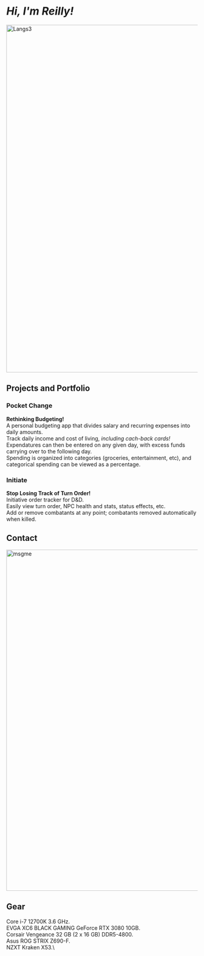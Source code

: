 # ***Hi, I'm Reilly!***

<img width="914" alt="Langs3" src="https://github.com/rbfast/rbfast/assets/144961351/45ccde13-22e2-4af1-b98f-8e2bd60557f3">

## Projects and Portfolio
### Pocket Change
  **Rethinking Budgeting!**\
A personal budgeting app that divides salary and recurring expenses into daily amounts.\
Track daily income and cost of living, *including cach-back cards!*\
Expendatures can then be entered on any given day, with excess funds carrying over to the following day.\
Spending is organized into categories (groceries, entertainment, etc), and categorical spending can be viewed as a percentage.
### Initiate 
  **Stop Losing Track of Turn Order!**\
Initiative order tracker for D&D.\
Easily view turn order, NPC health and stats, status effects, etc.\
Add or remove combatants at any point; combatants removed automatically when killed.

## Contact
<img width="897" alt="msgme" src="https://github.com/user-attachments/assets/26b2ab6c-349f-497c-a698-4c579a188525">

## Gear
Core i-7 12700K 3.6 GHz.\
EVGA XC6 BLACK GAMING GeForce RTX 3080 10GB.\
Corsair Vengeance 32 GB (2 x 16 GB) DDR5-4800.\
Asus ROG STRIX Z690-F.\
NZXT Kraken X53.\
